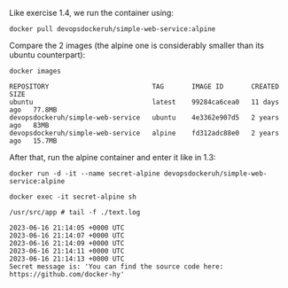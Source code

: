 Like exercise 1.4, we run the container using: 
```shell
docker pull devopsdockeruh/simple-web-service:alpine
```
Compare the 2 images (the alpine one is considerably smaller than its ubuntu counterpart):
```shell
docker images

REPOSITORY                          TAG       IMAGE ID       CREATED       SIZE
ubuntu                              latest    99284ca6cea0   11 days ago   77.8MB
devopsdockeruh/simple-web-service   ubuntu    4e3362e907d5   2 years ago   83MB
devopsdockeruh/simple-web-service   alpine    fd312adc88e0   2 years ago   15.7MB
```
After that, run the alpine container and enter it like in 1.3:
```shell
docker run -d -it --name secret-alpine devopsdockeruh/simple-web-service:alpine

docker exec -it secret-alpine sh 

/usr/src/app # tail -f ./text.log

2023-06-16 21:14:05 +0000 UTC
2023-06-16 21:14:07 +0000 UTC
2023-06-16 21:14:09 +0000 UTC
2023-06-16 21:14:11 +0000 UTC
2023-06-16 21:14:13 +0000 UTC
Secret message is: 'You can find the source code here: https://github.com/docker-hy'
```